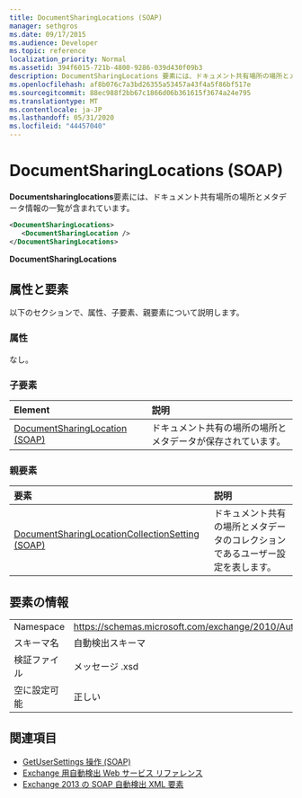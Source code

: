 ```yaml
---
title: DocumentSharingLocations (SOAP)
manager: sethgros
ms.date: 09/17/2015
ms.audience: Developer
ms.topic: reference
localization_priority: Normal
ms.assetid: 394f6015-721b-4800-9286-039d430f09b3
description: DocumentSharingLocations 要素には、ドキュメント共有場所の場所とメタデータ情報の一覧が含まれています。
ms.openlocfilehash: af8b076c7a3bd26355a53457a43f4a5f86bf517e
ms.sourcegitcommit: 88ec988f2bb67c1866d06b361615f3674a24e795
ms.translationtype: MT
ms.contentlocale: ja-JP
ms.lasthandoff: 05/31/2020
ms.locfileid: "44457040"
---
```

# <a name="documentsharinglocations-soap"></a>DocumentSharingLocations (SOAP)

**Documentsharinglocations**要素には、ドキュメント共有場所の場所とメタデータ情報の一覧が含まれています。 
  
```XML
<DocumentSharingLocations>
   <DocumentSharingLocation />
</DocumentSharingLocations>
```

 **DocumentSharingLocations**
## <a name="attributes-and-elements"></a>属性と要素

以下のセクションで、属性、子要素、親要素について説明します。
  
### <a name="attributes"></a>属性

なし。
  
### <a name="child-elements"></a>子要素

|**Element**|**説明**|
|:-----|:-----|
|[DocumentSharingLocation (SOAP)](documentsharinglocation-soap.md) <br/> |ドキュメント共有の場所の場所とメタデータが保存されています。  <br/> |
   
### <a name="parent-elements"></a>親要素

|**要素**|**説明**|
|:-----|:-----|
|[DocumentSharingLocationCollectionSetting (SOAP)](documentsharinglocationcollectionsetting-soap.md) <br/> |ドキュメント共有の場所とメタデータのコレクションであるユーザー設定を表します。  <br/> |
   
## <a name="element-information"></a>要素の情報

|||
|:-----|:-----|
|Namespace  <br/> |https://schemas.microsoft.com/exchange/2010/Autodiscover  <br/> |
|スキーマ名  <br/> |自動検出スキーマ  <br/> |
|検証ファイル  <br/> |メッセージ .xsd  <br/> |
|空に設定可能  <br/> |正しい  <br/> |
   
## <a name="see-also"></a>関連項目

- [GetUserSettings 操作 (SOAP)](getusersettings-operation-soap.md)
- [Exchange 用自動検出 Web サービス リファレンス](autodiscover-web-service-reference-for-exchange.md)
- [Exchange 2013 の SOAP 自動検出 XML 要素](soap-autodiscover-xml-elements-for-exchange-2013.md)


